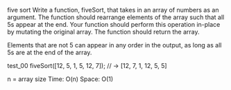 five sort
Write a function, fiveSort, that takes in an array of numbers as an argument. The function should rearrange elements of the array such that all 5s appear at the end. Your function should perform this operation in-place by mutating the original array. The function should return the array.

Elements that are not 5 can appear in any order in the output, as long as all 5s are at the end of the array.

test_00
fiveSort([12, 5, 1, 5, 12, 7]);
// -> [12, 7, 1, 12, 5, 5] 


n = array size
Time: O(n)
Space: O(1)